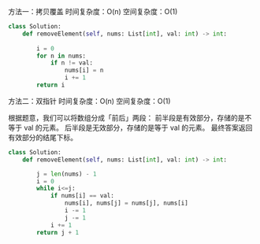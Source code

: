 方法一：拷贝覆盖 时间复杂度：O(n) 空间复杂度：O(1) 
```python
class Solution:
    def removeElement(self, nums: List[int], val: int) -> int:
        
        i = 0
        for n in nums:
            if n != val:
                nums[i] = n
                i += 1
        return i
```

方法二：双指针 时间复杂度：O(n) 空间复杂度：O(1) 

根据题意，我们可以将数组分成「前后」两段：
前半段是有效部分，存储的是不等于 val 的元素。
后半段是无效部分，存储的是等于 val 的元素。
最终答案返回有效部分的结尾下标。

```python
class Solution:
    def removeElement(self, nums: List[int], val: int) -> int:

        j = len(nums) - 1
        i = 0
        while i<=j:
            if nums[i] == val:
                nums[i], nums[j] = nums[j], nums[i]
                i -= 1
                j -= 1
            i += 1
        return j + 1
```

